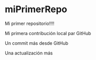 # miPrimerRepo

Mi primer repositorio!!!!

Mi primera contribución local par GitHub

Un commit más desde GitHub

Una actualización más
